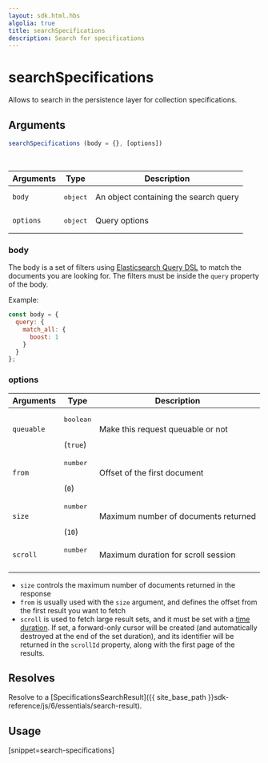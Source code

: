 ```yaml
---
layout: sdk.html.hbs
algolia: true
title: searchSpecifications
description: Search for specifications
---
```


# searchSpecifications

Allows to search in the persistence layer for collection specifications.

## Arguments

```javascript
searchSpecifications (body = {}, [options])
```

<br/>

| Arguments    | Type    | Description |
|--------------|---------|-------------|
| ``body`` | <pre>object</pre> | An object containing the search query    |
| ``options`` | <pre>object</pre> | Query options    |


### body

The body is a set of filters using [Elasticsearch Query DSL](https://www.elastic.co/guide/en/elasticsearch/reference/5.6/search-request-body.html) to match the documents you are looking for.
The filters must be inside the `query` property of the body.

Example:

```js
const body = {
  query: {
    match_all: {
      boost: 1
    }
  }
};
```

### options

|  Arguments     |  Type     |  Description  |
| -------------- | --------- | ------------- |
| `queuable` | <pre>boolean</pre><br/>(`true`) | Make this request queuable or not |
| ``from`` | <pre>number</pre><br/>(`0`) | Offset of the first document    |
| ``size`` | <pre>number</pre><br/>(`10`) | Maximum number of documents returned    |
| ``scroll`` | <pre>number</pre><br/> | Maximum duration for scroll session    |

* `size` controls the maximum number of documents returned in the response
* `from` is usually used with the `size` argument, and defines the offset from the first result you want to fetch
* `scroll` is used to fetch large result sets, and it must be set with a [time duration](https://www.elastic.co/guide/en/elasticsearch/reference/5.6/common-options.html#time-units). If set, a forward-only cursor will be created (and automatically destroyed at the end of the set duration), and its identifier will be returned in the `scrollId` property, along with the first page of the results.

## Resolves

Resolve to a [SpecificationsSearchResult]({{ site_base_path }}sdk-reference/js/6/essentials/search-result).

## Usage

[snippet=search-specifications]
